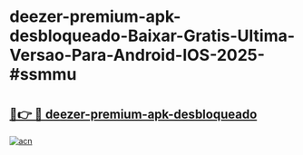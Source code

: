 # deezer-premium-apk-desbloqueado-Baixar-Gratis-Ultima-Versao-Para-Android-IOS-2025-#ssmmu

# <h2><a href="https://ainizakaria.my?title=deezer-premium-apk-desbloqueado&ref=25M">🔗👉 🔴 deezer-premium-apk-desbloqueado</a></h2>

[![acn](https://github.com/user-attachments/assets/0f9c940e-d8b0-45ae-aac7-cd30a18b3e1c)](https://ainizakaria.my?title=deezer-premium-apk-desbloqueado&ref=25M)

